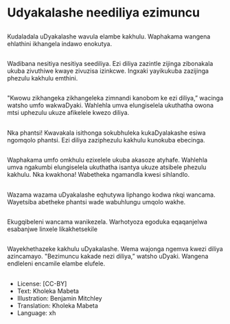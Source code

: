 # Udyakalashe neediliya ezimuncu

##
Kudaladala uDyakalashe wavula
elambe kakhulu. Waphakama
wangena ehlathini ikhangela
indawo enokutya.

##
Wadibana nesitiya nesitiya
seediliya. Ezi diliya zazintle
zijinga zibonakala ukuba
zivuthiwe kwaye zivuzisa
izinkcwe. Ingxaki yayikukuba
zazijinga phezulu kakhulu
emthini.

##
"Kwowu zikhangeka
zikhangeleka zimnandi
kanobom ke ezi diliya,” wacinga
watsho umfo wakwaDyaki.
Wahlehla umva elungiselela
ukuthatha owona mtsi uphezulu
ukuze afikelele kwezo diliya.

##
Nka phantsi! Kwavakala
isithonga sokubhuleka
kukaDyalakashe esiwa
ngomqolo phantsi. Ezi diliya
zaziphezulu kakhulu kunokuba
ebecinga.

##
Waphakama umfo omkhulu
ezixelele ukuba akasoze
atyhafe. Wahlehla umva
ngakumbi elungiselela
ukuthatha isantya ukuze
atsibele phezulu kakhulu. Nka
kwakhona! Wabetheka
ngamandla kwesi sihlandlo.

##
Wazama wazama uDyakalashe
eqhutywa liphango kodwa nkqi
wancama. Wayetsiba abetheke
phantsi wade wabuhlungu
umqolo wakhe.

##
Ekugqibeleni wancama
wanikezela. Warhotyoza
egoduka eqaqanjelwa
esabanjwe linxele likakhetsekile

##
Wayekhethazeke kakhulu
uDyakalashe. Wema wajonga
ngemva kwezi diliya
azincamayo. "Bezimuncu
kakade nezi diliya,” watsho
uDyaki. Wangena endleleni
encamile elambe elufele.

##
* License: [CC-BY]
* Text: Kholeka Mabeta
* Illustration: Benjamin Mitchley
* Translation: Kholeka Mabeta
* Language: xh
